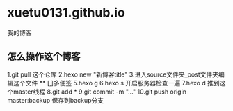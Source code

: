 # xuetu0131.github.io
我的博客
## 怎么操作这个博客
1.git pull 这个仓库
2.hexo new "新博客title"
3.进入source文件夹_post文件夹编辑这个文件
** [,]多便签
5.hexo g 
6.hexo s 开启服务器检查一遍
7.hexo d 推到这个master线程
8.git add * 
9.git commit -m "..."
10.git push origin master:backup 保存到backup分支
